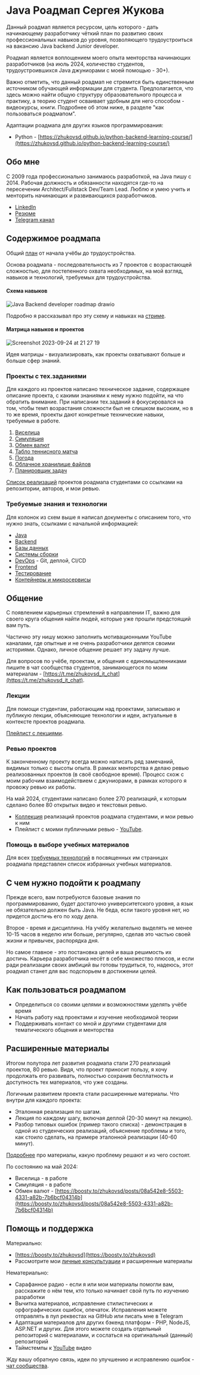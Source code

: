 # Java Роадмап Сергея Жукова

Данный роадмап является ресурсом, цель которого - дать начинающему разработчику чёткий план по развитию своих профессиональных навыков до уровня, позволяющего трудоустроиться на вакансию Java backend Junior developer.

Роадмап является воплощением моего опыта менторства начинающих разработчиков (на июль 2024, количество студентов, трудоустроившихся Java джуниорами с моей помощью - 30+).

Важно отметить, что данный роадмап не стремится быть единственным источником обучающей информации для студента. Предполагается, что здесь можно найти общую структуру образовательного процесса и практику, а теорию студент осваивает удобным для него способом - видеокурсы, книги. Подробнее об этом ниже, в разделе "как пользоваться роадмапом".

Адаптации роадмапа для других языков программирования:
- Python - [https://zhukovsd.github.io/python-backend-learning-course/](https://zhukovsd.github.io/python-backend-learning-course/)

## Обо мне

С 2009 года профессионально занимаюсь разработкой, на Java пишу с 2014. Рабочая должность и обязанности находятся где-то на пересечении Architect/Fullstack Dev/Team Lead. Люблю и умею учить и менторить начинающих и развивающихся разработчиков.

- [LinkedIn](https://www.linkedin.com/in/zhukovsd/)
- [Резюме](https://zhukovsd.github.io/zhukovsd-cv/cv.pdf)
- [Telegram канал](https://t.me/zhukovsd_it_mentor)

## Содержимое роадмапа

Общий [план](https://zhukovsd.github.io/java-backend-learning-course/plan.html) от начала учёбы до трудоустройства.

Основа роадмапа - последовательность из 7 проектов с возрастающей сложностью, для постепенного охвата необходимых, на мой взгляд, навыков и технологий, требуемых для трудоустройства.

#### Схема навыков

![Java Backend developer roadmap drawio](https://github.com/zhukovsd/java-backend-learning-course/assets/14361885/71102727-c9c2-46c2-ae84-68d7deb9b25f)

Подробно я рассказывал про эту схему и навыках на [стриме](https://www.youtube.com/watch?v=4B21MDbtbWE).

#### Матрица навыков и проектов

![Screenshot 2023-09-24 at 21 27 19](https://github.com/zhukovsd/java-backend-learning-course/assets/14361885/8d311420-7ba3-4885-8d46-d9d219ca7997)

Идея матрицы - визуализировать, как проекты охватывают больше и больше сфер знаний.

### Проекты с тех.заданиями

Для каждого из проектов написано техническое задание, содержащее описание проекта, с какими знаниями к нему нужно подойти, на что обратить внимание. При написании тех.заданий я фокусировался на том, чтобы темп возрастания сложности был не слишком высоким, но в то же время, проекты дают конкретные технические навыки, требуемые в работе.

1. [Виселица](Projects/Hangman/)
2. [Симуляция](Projects/Simulation/)
3. [Обмен валют](Projects/CurrencyExchange/)
4. [Табло теннисного матча](Projects/TennisScoreboard/)
5. [Погода](Projects/WeatherViewer/)
6. [Облачное хранилище файлов](Projects/CloudFileStorage/)
7. [Планировщик задач](Projects/TaskTracker/)

[Список реализаций](Projects/FinishedProjects) проектов роадмапа студентами со ссылками на репозитории, авторов, и мои ревью.

### Требуемые знания и технологии

Для колонок из схем выше я написал документы с описанием того, что нужно знать, ссылками с начальной информацией:
- [Java](Technologies/Java/)
- [Backend](Technologies/Backend/)
- [Базы данных](Technologies/Databases/)
- [Системы сборки](Technologies/BuildSystems/)
- [DevOps](Technologies/DevOps/) - Git, деплой, CI/CD
- [Frontend](Technologies/Frontend/)
- [Тестирование](Technologies/Tests)
- [Контейнеры и микросервисы](Technologies/Microservices)

## Общение

С появлением карьерных стремлений в направлении IT, важно для своего круга общения найти людей, которые уже прошли предстоящий вам путь.

Частично эту нишу можно заполнить мотивационными YouTube каналами, где опытные и не очень разработчики делятся своими историями. Однако, личное общение решает эту задачу лучше.

Для вопросов по учёбе, проектам, и общения с единомышленниками пишите в чат сообщества студентов, занимающегося по моим материалам - [https://t.me/zhukovsd_it_chat](https://t.me/zhukovsd_it_chat). 

### Лекции

Для помощи студентам, работающим над проектами, записываю и публикую лекции, объясняющие технологии и идеи, актуальные в контексте проектов роадмапа.

[Плейлист с лекциями](https://youtube.com/playlist?list=PLOVOZrcS3XMYLy5gWPE1AbZ8UDl7XHpIA&si=BPF-8MNfbCx6Ud36).

### Ревью проектов

К законченному проекту всегда можно написать ряд замечаний, видимых только с высоты опыта. В рамках менторства я делаю ревью реализованных проектов (в своё свободное время). Процесс схож с моим рабочим взаимодействием с джуниорами, в рамках которого я провожу ревью их работы.

На май 2024, студентами написано более 270 реализаций, к которым сделано более 80 открытых видео и текстовых ревью.

- [Коллекция](https://zhukovsd.github.io/java-backend-learning-course/Projects/FinishedProjects/) реализаций проектов роадмапа студентами, и мои ревью к ним
- Плейлист с моими публичными ревью - [YouTube](https://www.youtube.com/playlist?list=PLOVOZrcS3XMbS4iInU-7p6TbIQW-kATfz).

### Помощь в выборе учебных материалов

Для всех [требуемых технологий](#требуемые-знания-и-технологии) в посвященных им страницах роадмапа представлен список избранных учебных материалов.

## С чем нужно подойти к роадмапу

Прежде всего, вам потребуются базовые знания по программированию, будет достаточно университетского уровня, а язык не обязательно должен быть Java. Не беда, если такого уровня нет, но придется достичь его по ходу дела.

Второе - время и дисциплина. На учёбу желательно выделять не менее 10-15 часов в неделю или больше, регулярно, сделав это частью своей жизни и привычек, распорядка дня.

Но самое главное - это постановка целей и ваша решимость их достичь. Карьера разработчика несёт в себе множество плюсов, и если ради реализации своих амбиций вы готовы трудиться, то, надеюсь, этот роадмап станет для вас подспорьем в достижении целей.

## Как пользоваться роадмапом

- Определиться со своими целями и возможностями уделять учёбе время
- Начать работу над проектами и изучение необходимой теории
- Поддерживать контакт со мной и другими студентами для тематического общения и менторства

## Расширенные материалы

Итогом полутора лет развития роадмапа стали 270 реализаций проектов, 80 ревью. Видя, что проект приносит пользу, я хочу продолжать его развивать, полностью сохранив бесплатность и доступность тех материалов, что уже созданы.

Логичным развитием проекта стали расширенные материалы. Что внутри для каждого проекта:

- Эталонная реализация по шагам.
- Лекция по каждому шагу, включая деплой (20-30 минут на лекцию).
- Разбор типовых ошибок (пример такого списка) - демонстрация в одной из студенческих реализаций, объяснение проблемы и того, как стоило сделать, на примере эталонной реализации (40-60 минут).

[Подробнее](https://telegra.ph/Moj-pervyj-produkt---rasshirennaya-versiya-roadmapa-04-21) про материалы, какую проблему решают и из чего состоят.

По состоянию на май 2024:

- Виселица - в работе
- Симуляция - в работе
- Обмен валют - [https://boosty.to/zhukovsd/posts/08a542e8-5503-4331-a82b-7b6bcf04314b](https://boosty.to/zhukovsd/posts/08a542e8-5503-4331-a82b-7b6bcf04314b)

## Помощь и поддержка

Материально:
- [https://boosty.to/zhukovsd](https://boosty.to/zhukovsd)
- Рассмотрите мои [личные консультуации](https://telegra.ph/Konsultacii--IT-Mentor--Sergej-ZHukov-11-11) и расширенные материалы

Нематериально:
- Сарафанное радио - если я или мои материалы помогли вам, расскажите о нём тем, кто только начинает свой путь по изучению разработки
- Вычитка материалов, исправление стилистических и орфографических ошибок, опечаток. Исправления можете отправлять в пул реквестах на GitHub или писать мне в Telegram
- Адаптация материалов для других бэкенд платформ - PHP, NodeJS, ASP.NET и других. Для этого можете создать отдельный репозиторий с материалами, и сослаться на оригинальный (данный) репозиторий
- Таймстемпы к [YouTube](https://www.youtube.com/@zhukovsd_it_mentor) видео

Жду вашу обратную связь, идеи по улучшению и исправлению ошибок - [чат сообщества](https://t.me/zhukovsd_it_chat).
